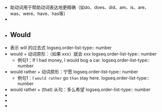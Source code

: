 - 助动词用于帮助动词表达地更精确（如do、does、did、am、is、are、was、were、have、has等）
-
- ## Would
- 表示 will 的过去式
  logseq.order-list-type:: number
- would + 动词原形：（如果 xxx）就会 xxx
  logseq.order-list-type:: number
	- 例句1：If I had money, I would bug a car.
	  logseq.order-list-type:: number
- would rather + 动词原形：宁愿
  logseq.order-list-type:: number
	- 例句1：I `would rather` go `than` stay here.
	  logseq.order-list-type:: number
- would rather + (that) 从句：多么希望
  logseq.order-list-type:: number
-
-
-